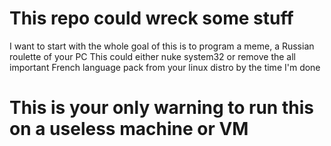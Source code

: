 # This repo could wreck some stuff

I want to start with the whole goal of this is to program a meme, a Russian roulette of your PC
This could either nuke system32 or remove the all important French language pack from your linux distro by the time I'm done

# This is your only warning to run this on a useless machine or VM
